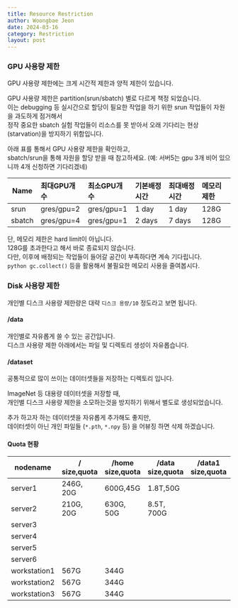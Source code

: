 ```yaml
---
title: Resource Restriction
author: Woongbae Jeon
date: 2024-03-16
category: Restriction
layout: post
---
```


### GPU 사용량 제한

GPU 사용량 제한에는 크게 시간적 제한과 양적 제한이 있습니다.

GPU 사용량 제한은 partition(srun/sbatch) 별로 다르게 책정 되었습니다.  
이는 debugging 등 실시간으로 할당이 필요한 작업을 하기 위한 srun 작업들이 자원을 과도하게 점거해서  
정작 중요한 sbatch 실험 작업들이 리소스를 못 받아서 오래 기다리는 현상(starvation)을 방지하기 위함입니다.

아래 표를 통해서 GPU 사용량 제한을 확인하고,  
sbatch/srun을 통해 자원을 할당 받을 때 참고하세요. (예: 서버5는 gpu 3개 비어 있으니까 4개 신청하면 기다리겠네)

|Name | 최대GPU개수 | 최소GPU개수 |  기본배정시간 |  최대배정시간 |  메모리제한 |
|------|:------|:------|:------|:------|:------|
|srun  |   gres/gpu=2  |  gres/gpu=1 | 1 day | 1 day | 128G |
|sbatch  |   gres/gpu=4 |   gres/gpu=1 | 2 days | 7 days | 128G |

단, 메모리 제한은 hard limit이 아닙니다.  
128G를 초과한다고 해서 바로 종료되지 않습니다.  
다만, 이후에 배정되는 작업들이 들어갈 공간이 부족하다면 계속 기다립니다.  
`python gc.collect()` 등을 활용해서 불필요한 메모리 사용을 줄여봅시다.

### Disk 사용량 제한

개인별 디스크 사용량 제한량은 대략 `디스크 용량/10` 정도라고 보면 됩니다.

#### /data

개인별로 자유롭게 쓸 수 있는 공간입니다.  
디스크 사용량 제한 아래에서는 파일 및 디렉토리 생성이 자유롭습니다.

#### /dataset

공통적으로 많이 쓰이는 데이터셋들을 저장하는 디렉토리 입니다.  

ImageNet 등 대용량 데이터셋을 저장할 때,  
개인별 디스크 사용량 제한을 소모하는것을 방지하기 위해서 별도로 생성되었습니다.  

추가 하고자 하는 데이터셋을 자유롭게 추가해도 좋지만,  
데이터셋이 아닌 개인 파일들 (`*.pth`, `*.npy` 등) 을 어뷰징 하면 삭제 하겠습니다.

#### Quota 현황

| nodename | / size,quota | /home size,quota | /data size,quota | /data1 size,quota | /data2 size,quota | data3 size,quota |
|----------|--------|------------|------------|-------------|-------------|------------:|
|server1 | 246G, 20G | 600G,45G | 1.8T,50G |
|server2 | 210G, 20G | 630G, 50G | 8.5T, 700G |
|server3 |
|server4 |
|server5 |
|server6 |
|workstation1 | 567G | 344G |
|workstation2 | 567G | 344G |
|workstation3 | 567G | 344G |
